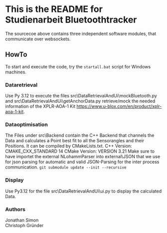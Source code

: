 # This is the README for Studienarbeit Bluetoothtracker

The sourcecoe above contains three independent software modules, that communicate over websockets.

## HowTo
To start and execute the code, try the `startall.bat` script for Windows machines. 
### Dataretrieval
Use Py 3.12 to execute the files src\DataRetrievalAndUi\mockBluetooth.py and src\DataRetrievalAndUi\getAnchorData.py retrieve/mock the needed information of the XPLR-AOA-1 Kit https://www.u-blox.com/en/product/xplr-aoa-1-kit.
### Dataoptimisation
The Files under src\Backend contain the C++ Backend that channels the Data and calculates a Point best fit to all the Sensorangles and their Positions. It can be compiled by CMakeLists.txt.
C++ Version: CMAKE_CXX_STANDARD 14
CMake Version: VERSION 3.21
Make sure to have importet the external NLohammParser into external\JSON that we use for json parsing for automatic and valid JSON-Parsing for the inter process communication.
`git submodule update --init --recursive`

### Display
Use Py3.12 for the file src\DataRetrievalAndUi\ui.py to display the calculated Data.


### Authors

Jonathan Simon \
Christoph Gründer